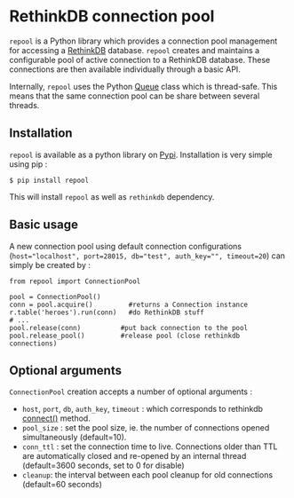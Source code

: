 RethinkDB connection pool
=========================

`repool` is a Python library which provides a connection pool management for accessing a [RethinkDB](http://rethinkdb.com/) database. `repool` creates and maintains a configurable pool of active connection to a RethinkDB database. These connections are then available individually through a basic API.

Internally, `repool` uses the Python [Queue](https://docs.python.org/3.4/library/queue.html) class which is thread-safe. This means that the same connection pool can be share between several threads.


Installation
------------

`repool` is available as a python library on [Pypi](https://pypi.python.org/pypi/repool). Installation is very simple using pip :

    $ pip install repool

This will install `repool` as well as `rethinkdb` dependency.


Basic usage
-----------

A new connection pool using default connection configurations (`host="localhost", port=28015, db="test", auth_key="", timeout=20`) can simply be created by :

    from repool import ConnectionPool

    pool = ConnectionPool()
    conn = pool.acquire()         #returns a Connection instance
    r.table('heroes').run(conn)   #do RethinkDB stuff
    # ...
    pool.release(conn)          #put back connection to the pool
    pool.release_pool()         #release pool (close rethinkdb connections)


Optional arguments
------------------

`ConnectionPool` creation accepts a number of optional arguments :
* `host`, `port`, `db`, `auth_key`, `timeout` : which corresponds to rethinkdb [connect()](http://rethinkdb.com/api/python/#connect) method.
* `pool_size` : set the pool size, ie. the number of connections opened simultaneously (default=10).
* `conn_ttl` : set the connection time to live. Connections older than TTL are automatically closed and re-opened by an internal thread (default=3600 seconds, set to 0 for disable)
* `cleanup`: the interval between each pool cleanup for old connections (default=60 seconds)
